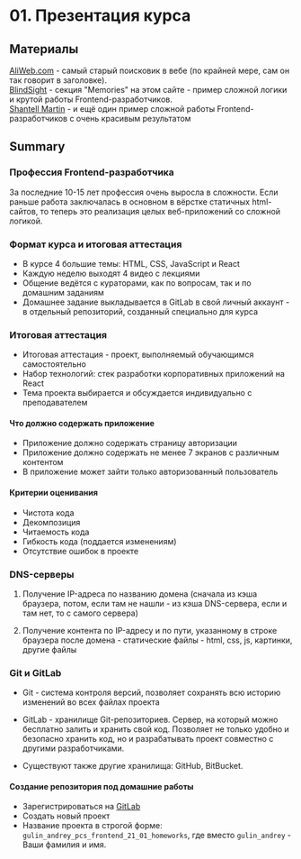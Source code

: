 # 01. Презентация курса
## Материалы
[AliWeb.com](http://aliweb.com/) - самый старый поисковик в вебе (по крайней мере, сам он так говорит в заголовке).<br/>
[BlindSight](https://blindsight.space/memories/) - секция "Memories" на этом сайте - пример сложной логики и крутой работы Frontend-разработчиков.<br/>
[Shantell Martin](https://shantellmartin.art) - и ещё один пример сложной работы Frontend-разработчиков с очень красивым результатом
## Summary
### Профессия Frontend-разработчика
За последние 10-15 лет профессия очень выросла в сложности.
Если раньше работа заключалась в основном в вёрстке статичных html-сайтов,
то теперь это реализация целых веб-приложений со сложной логикой.

### Формат курса и итоговая аттестация
* В курсе 4 большие темы: HTML, CSS, JavaScript и React
* Каждую неделю выходят 4 видео с лекциями
* Общение ведётся с кураторами, как по вопросам, так и по домашним заданиям
* Домашнее задание выкладывается в GitLab в свой личный аккаунт - в отдельный
репозиторий, созданный специально для курса
  
  
### Итоговая аттестация
* Итоговая аттестация - проект, выполняемый обучающимся самостоятельно
* Набор технологий: стек разработки корпоративных приложений на React
* Тема проекта выбирается и обсуждается индивидуально с преподавателем

#### Что должно содержать приложение
-	Приложение должно содержать страницу авторизации
-	Приложение должно содержать не менее 7 экранов с различным контентом
-	В приложение может зайти только авторизованный пользователь

#### Критерии оценивания
* Чистота кода
* Декомпозиция
* Читаемость кода
* Гибкость кода (поддается изменениям)
* Отсутствие ошибок в проекте


### DNS-серверы
1. Получение IP-адреса по названию домена (сначала из кэша браузера, потом, если там не нашли - из
   кэша DNS-сервера, если и там нет, то с самого сервера)
   
1. Получение контента по IP-адресу и по пути, указанному в строке
браузера после домена - статические файлы - html, css, js, картинки,
   другие файлы
   

### Git и GitLab
* Git - система контроля версий, позволяет сохранять всю историю изменений
во всех файлах проекта
* GitLab - хранилище Git-репозиториев. Сервер, на который можно 
бесплатно залить и хранить свой код. Позволяет не только удобно и
  безопасно хранить код, но и разрабатывать проект совместно с другими
  разработчиками.
  
* Существуют также другие хранилища: GitHub, BitBucket.

#### Создание репозитория под домашние работы
* Зарегистрироваться на [GitLab](https://gitlab.com)
* Создать новый проект
* Название проекта в строгой форме: `gulin_andrey_pcs_frontend_21_01_homeworks`,
где вместо `gulin_andrey` - Ваши фамилия и имя.
